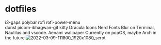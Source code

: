 # dotfiles
i3-gaps
polybar 
rofi 
rofi-power-menu  
dunst 
picom-ibhagwan-git
kitty
Dracula Icons
Nerd Fonts
Blur on Terminal, Nautilus and vscode.
Aenami wallpaper
Currently on popOS, maybe Arch in the future
![2022-03-09-111800_1920x1080_scrot](https://user-images.githubusercontent.com/54769761/157460444-f6c69da2-ee3e-4dac-91f4-6f65bb050b2c.png)
